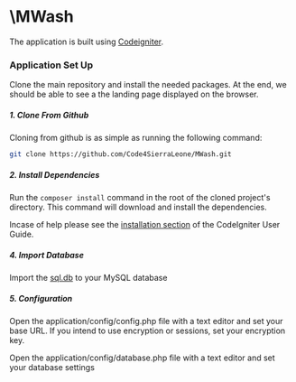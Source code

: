 \MWash
============

The application is built using [Codeigniter](https://github.com/Code4SierraLeone/MWash/blob/master/readme.rst).

### Application Set Up

Clone the main repository and install the needed packages. At the end, we should be able to see a the landing page displayed on the browser.

##### 1. Clone From Github

Cloning from github is as simple as running the following command:

```bash
git clone https://github.com/Code4SierraLeone/MWash.git
```

##### 2. Install Dependencies

Run the `composer install` command in the root of the cloned project's directory. This command will download and install the dependencies.

Incase of help please see the [installation section](https://codeigniter.com/user_guide3/installation/index.html) of the CodeIgniter User Guide.


##### 4. Import Database

Import the [sql.db](https://github.com/Code4SierraLeone/MWash/blob/master/db.sql) to your MySQL database

##### 5. Configuration

Open the application/config/config.php file with a text editor and set your base URL. If you intend to use encryption or sessions, set your encryption key.

Open the application/config/database.php file with a text editor and set your database settings



